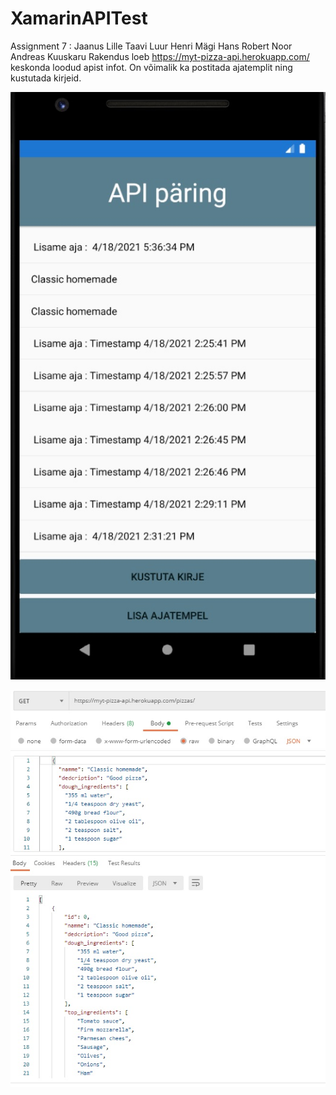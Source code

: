 # XamarinAPITest
Assignment 7 : Jaanus Lille Taavi Luur Henri Mägi Hans Robert Noor Andreas Kuuskaru
Rakendus loeb https://myt-pizza-api.herokuapp.com/ keskonda loodud apist infot. On võimalik ka postitada ajatemplit ning kustutada kirjeid.

![](img/1.jpg)

![](img/2.jpg)
